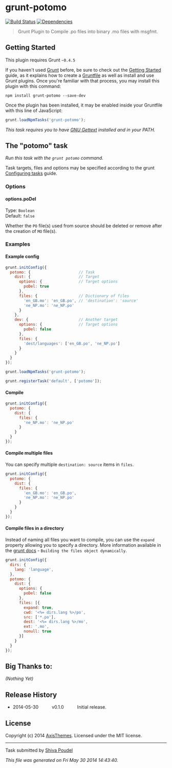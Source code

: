 # grunt-potomo
[![Build Status](https://secure.travis-ci.org/axisthemes/grunt-potomo.png?branch=master)](http://travis-ci.org/axisthemes/grunt-potomo)
[![Dependencies](https://david-dm.org/axisthemes/grunt-potomo.svg)](https://david-dm.org/axisthemes/grunt-potomo)

> Grunt Plugin to Compile .po files into binary .mo files with msgfmt.

## Getting Started
This plugin requires Grunt `~0.4.5`

If you haven't used [Grunt](http://gruntjs.com/) before, be sure to check out the [Getting Started](http://gruntjs.com/getting-started) guide, as it explains how to create a [Gruntfile](http://gruntjs.com/sample-gruntfile) as well as install and use Grunt plugins. Once you're familiar with that process, you may install this plugin with this command:

```shell
npm install grunt-potomo --save-dev
```

Once the plugin has been installed, it may be enabled inside your Gruntfile with this line of JavaScript:

```js
grunt.loadNpmTasks('grunt-potomo');
```

*This task requires you to have [GNU Gettext](http://www.gnu.org/software/gettext/) installed and in your PATH.*

## The "potomo" task
_Run this task with the `grunt potomo` command._

Task targets, files and options may be specified according to the grunt [Configuring tasks](http://gruntjs.com/configuring-tasks) guide.

### Options

#### options.poDel
Type: `Boolean`  
Default: `false`

Whether the `PO` file(s) used from source should be deleted or remove after the creation of `MO` file(s).

### Examples

#### Example config

```js
grunt.initConfig({
  potomo: {                     // Task
    dist: {                     // Target
      options: {                // Target options
        poDel: true
      },
      files: {                  // Dictionary of files
        'en_GB.mo': 'en_GB.po', // 'destination': 'source'
        'ne_NP.mo': 'ne_NP.po'
      }
    },
    dev: {                      // Another target
      options: {                // Target options
        poDel: false
      },
      files: {
        'dest/languages': ['en_GB.po', 'ne_NP.po']
      }
    }
  }
});

grunt.loadNpmTasks('grunt-potomo');

grunt.registerTask('default', ['potomo']);
```

#### Compile

```js
grunt.initConfig({
  potomo: {
    dist: {
      files: {
        'ne_NP.mo': 'ne_NP.po'
      }
    }
  }
});
```

#### Compile multiple files

You can specify multiple `destination: source` items in `files`.


```js
grunt.initConfig({
  potomo: {
    dist: {
      files: {
        'en_GB.mo': 'en_GB.po',
        'ne_NP.mo': 'ne_NP.po'
      }
    }
  }
});
```

#### Compile files in a directory

Instead of naming all files you want to compile, you can use the `expand` property allowing you to specify a directory. More information available in the [grunt docs](http://gruntjs.com/configuring-tasks) - `Building the files object dynamically`.

```js
grunt.initConfig({
  dirs: {
    lang: 'language',
  },
  potomo: {
    dist: {
      options: {
        poDel: false
      },
      files: [{
        expand: true,
        cwd: '<%= dirs.lang %>/po',
        src: ['*.po'],
        dest: '<%= dirs.lang %>/mo',
        ext: '.mo',
        nonull: true
      }]
    }
  }
});
```

## Big Thanks to:
_(Nothing Yet)_

## Release History

 * 2014-05-30   v0.1.0   Initial release.

## License
Copyright (c) 2014 [AxisThemes](http://axisthemes.com). Licensed under the MIT license.

---

Task submitted by [Shiva Poudel](http://github.com/shivapoudel)

*This file was generated on Fri May 30 2014 14:43:40.*
